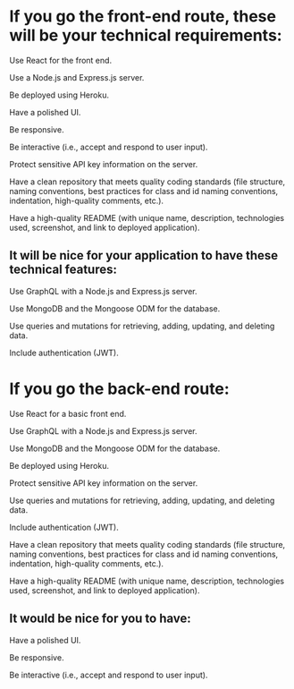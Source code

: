 # If you go the front-end route, these will be your technical requirements:

Use React for the front end.

Use a Node.js and Express.js server.

Be deployed using Heroku.

Have a polished UI.

Be responsive.

Be interactive (i.e., accept and respond to user input).

Protect sensitive API key information on the server.

Have a clean repository that meets quality coding standards (file structure, naming conventions, best practices for class and id naming conventions, indentation, high-quality comments, etc.).

Have a high-quality README (with unique name, description, technologies used, screenshot, and link to deployed application).

## It will be nice for your application to have these technical features:
Use GraphQL with a Node.js and Express.js server.

Use MongoDB and the Mongoose ODM for the database.

Use queries and mutations for retrieving, adding, updating, and deleting data.

Include authentication (JWT).

# If you go the back-end route:

Use React for a basic front end.

Use GraphQL with a Node.js and Express.js server.

Use MongoDB and the Mongoose ODM for the database.

Be deployed using Heroku.

Protect sensitive API key information on the server.

Use queries and mutations for retrieving, adding, updating, and deleting data.

Include authentication (JWT).

Have a clean repository that meets quality coding standards (file structure, naming conventions, best practices for class and id naming conventions, indentation, high-quality comments, etc.).

Have a high-quality README (with unique name, description, technologies used, screenshot, and link to deployed application).

## It would be nice for you to have:

Have a polished UI.

Be responsive.

Be interactive (i.e., accept and respond to user input).